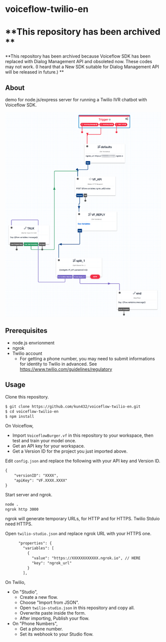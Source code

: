 # voiceflow-twilio-en

# **This repository has been archived **

**This repository has been archived because Voiceflow SDK has been replaced with Dialog Management API and obsoleted now. These codes may not work. (I heard that a New SDK suitable for Dialog Management API will be released in future.) **

## About

demo for node.js/express server for running a Twilio IVR chatbot with Voiceflow SDK.

![](public/twilio-studio.png)

## Prerequisites

- node.js envrionment
- ngrok
- Twilio account
  - For getting a phone number, you may need to submit informations for identity to Twilio in advanced. See https://www.twilio.com/guidelines/regulatory

## Usage

Clone this repository.

```
$ git clone https://github.com/kun432/voiceflow-twilio-en.git
$ cd voiceflow-twilio-en
$ npm install
```

On Voiceflow, 

- Import `VoiceflowBurger.vf` in this repository to your workspace, then test and train your model once.
- Get an API key for your workspace.
- Get a Version ID for the project you just imported above.

Edit `config.json` and replace the following with your API key and Version ID.

```
{
    "versionID": "XXXX",
    "apiKey": "VF.XXXX.XXXX"
}
```

Start server and ngrok.

```
node .
ngrok http 3000
```

ngrok will generate temporary URLs, for HTTP and for HTTPS. Twilio Stduio need HTTPS.

Open `twilio-studio.json` and replace ngrok URL with your HTTPS one.

```
      "properties": {
        "variables": [
          {
            "value": "https://XXXXXXXXXXXX.ngrok.io", // HERE
            "key": "ngrok_url"
          }
        ],
```

On Twilio,

- On "Studio",
  - Create a new flow.
  - Choose "Import from JSON".
  - Open `twilio-studio.json` in this repository and copy all.
  - Overwrite paste inside the form.
  - After importing, Publish your flow.
- On "Phone Numbers",
  - Get a phone number.
  - Set its webhook to your Studio flow. 
